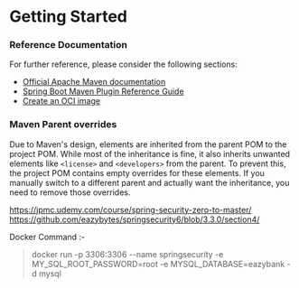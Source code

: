 # Getting Started

### Reference Documentation
For further reference, please consider the following sections:

* [Official Apache Maven documentation](https://maven.apache.org/guides/index.html)
* [Spring Boot Maven Plugin Reference Guide](https://docs.spring.io/spring-boot/docs/3.3.2/maven-plugin/reference/html/)
* [Create an OCI image](https://docs.spring.io/spring-boot/docs/3.3.2/maven-plugin/reference/html/#build-image)

### Maven Parent overrides

Due to Maven's design, elements are inherited from the parent POM to the project POM.
While most of the inheritance is fine, it also inherits unwanted elements like `<license>` and `<developers>` from the parent.
To prevent this, the project POM contains empty overrides for these elements.
If you manually switch to a different parent and actually want the inheritance, you need to remove those overrides.

https://jpmc.udemy.com/course/spring-security-zero-to-master/
https://github.com/eazybytes/springsecurity6/blob/3.3.0/section4/

Docker Command :-
> docker run -p 3306:3306 --name springsecurity -e MY_SQL_ROOT_PASSWORD=root -e MYSQL_DATABASE=eazybank -d mysql

